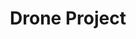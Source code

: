 ---
layout: post
title: Drone Project
description: >
  A page showing how regular markdown content is styled in Hydejack.
image: /assets/img/projects/drone/topology_study.png
sitemap: false
---